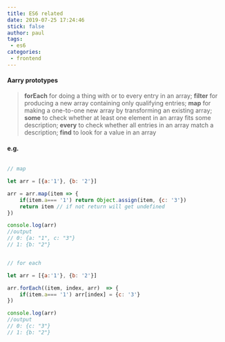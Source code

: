 ```yaml
---
title: ES6 related 
date: 2019-07-25 17:24:46
stick: false
author: paul
tags:
 - es6
categories:
 - frontend
---
```



#### Aarry prototypes


> **forEach** for doing a thing with or to every entry in an array;
> **filter** for producing a new array containing only qualifying entries;
> **map** for making a one-to-one new array by transforming an existing array;
> **some** to check whether at least one element in an array fits some description;
> **every** to check whether all entries in an array match a description;
> **find** to look for a value in an array

<!-- more -->
#### e.g.
```js

// map

let arr = [{a:'1'}, {b: '2'}]

arr = arr.map(item => {
    if(item.a=== '1') return Object.assign(item, {c: '3'})
    return item // if not return will get undefined
})

console.log(arr) 
//output
// 0: {a: "1", c: "3"}
// 1: {b: "2"}


// for each

let arr = [{a:'1'}, {b: '2'}]

arr.forEach((item, index, arr)  => {
    if(item.a=== '1') arr[index] = {c: '3'}
})

console.log(arr) 
//output
// 0: {c: "3"}
// 1: {b: "2"}
```